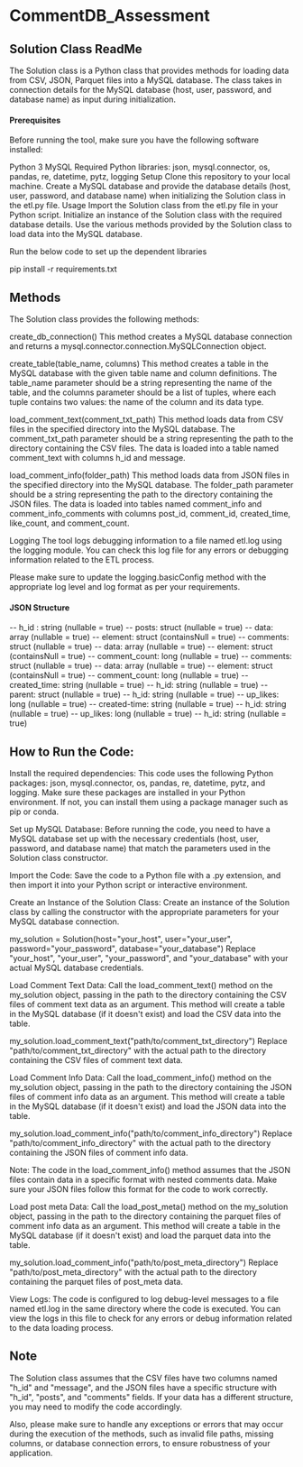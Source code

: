 # CommentDB_Assessment

## Solution Class ReadMe

The Solution class is a Python class that provides methods for loading data from CSV, JSON, Parquet files into a MySQL database. The class takes in connection details for the MySQL database (host, user, password, and database name) as input during initialization.


#### Prerequisites
Before running the tool, make sure you have the following software installed:

Python 3
MySQL
Required Python libraries: json, mysql.connector, os, pandas, re, datetime, pytz, logging
Setup
Clone this repository to your local machine.
Create a MySQL database and provide the database details (host, user, password, and database name) when initializing the Solution class in the etl.py file.
Usage
Import the Solution class from the etl.py file in your Python script.
Initialize an instance of the Solution class with the required database details.
Use the various methods provided by the Solution class to load data into the MySQL database.

Run the below code to set up the dependent libraries

pip install -r requirements.txt
## Methods
The Solution class provides the following methods:

create_db_connection()
This method creates a MySQL database connection and returns a mysql.connector.connection.MySQLConnection object.

create_table(table_name, columns)
This method creates a table in the MySQL database with the given table name and column definitions. The table_name parameter should be a string representing the name of the table, and the columns parameter should be a list of tuples, where each tuple contains two values: the name of the column and its data type.

load_comment_text(comment_txt_path)
This method loads data from CSV files in the specified directory into the MySQL database. The comment_txt_path parameter should be a string representing the path to the directory containing the CSV files. The data is loaded into a table named comment_text with columns h_id and message.

load_comment_info(folder_path)
This method loads data from JSON files in the specified directory into the MySQL database. The folder_path parameter should be a string representing the path to the directory containing the JSON files. The data is loaded into tables named comment_info and comment_info_comments with columns post_id, comment_id, created_time, like_count, and comment_count.

Logging
The tool logs debugging information to a file named etl.log using the logging module. You can check this log file for any errors or debugging information related to the ETL process.

Please make sure to update the logging.basicConfig method with the appropriate log level and log format as per your requirements.

#### JSON Structure

-- h_id : string (nullable = true)
-- posts: struct (nullable = true)
	-- data: array (nullable = true)
		-- element: struct (containsNull = true)
			-- comments: struct (nullable = true)
				-- data: array (nullable = true)
					-- element: struct (containsNull = true)
						-- comment_count: long (nullable = true)
						-- comments: struct (nullable = true)
							-- data: array (nullable = true)
								-- element: struct (containsNull = true)
									-- comment_count: long (nullable = true)
									-- created_time: string (nullable = true)
									-- h_id: string (nullable = true)
									-- parent: struct (nullable = true)
										-- h_id: string (nullable = true)
									-- up_likes: long (nullable = true)
						-- created-time: string (nullable = true)
						-- h_id: string (nullable = true)
						-- up_likes: long (nullable = true)
			-- h_id: string (nullable = true)

## How to Run the Code:

Install the required dependencies: This code uses the following Python packages: json, mysql.connector, os, pandas, re, datetime, pytz, and logging. Make sure these packages are installed in your Python environment. If not, you can install them using a package manager such as pip or conda.

Set up MySQL Database: Before running the code, you need to have a MySQL database set up with the necessary credentials (host, user, password, and database name) that match the parameters used in the Solution class constructor.

Import the Code: Save the code to a Python file with a .py extension, and then import it into your Python script or interactive environment.

Create an Instance of the Solution Class: Create an instance of the Solution class by calling the constructor with the appropriate parameters for your MySQL database connection.

 
my_solution = Solution(host="your_host", user="your_user", password="your_password", database="your_database")
Replace "your_host", "your_user", "your_password", and "your_database" with your actual MySQL database credentials.

Load Comment Text Data: Call the load_comment_text() method on the my_solution object, passing in the path to the directory containing the CSV files of comment text data as an argument. This method will create a table in the MySQL database (if it doesn't exist) and load the CSV data into the table.
  
my_solution.load_comment_text("path/to/comment_txt_directory")
Replace "path/to/comment_txt_directory" with the actual path to the directory containing the CSV files of comment text data.

Load Comment Info Data: Call the load_comment_info() method on the my_solution object, passing in the path to the directory containing the JSON files of comment info data as an argument. This method will create a table in the MySQL database (if it doesn't exist) and load the JSON data into the table.
 
my_solution.load_comment_info("path/to/comment_info_directory")
Replace "path/to/comment_info_directory" with the actual path to the directory containing the JSON files of comment info data.

Note: The code in the load_comment_info() method assumes that the JSON files contain data in a specific format with nested comments data. Make sure your JSON files follow this format for the code to work correctly.

Load post meta Data: Call the load_post_meta() method on the my_solution object, passing in the path to the directory containing the parquet files of comment info data as an argument. This method will create a table in the MySQL database (if it doesn't exist) and load the parquet data into the table.
 
my_solution.load_comment_info("path/to/post_meta_directory")
Replace "path/to/post_meta_directory" with the actual path to the directory containing the parquet files of post_meta data.


View Logs: The code is configured to log debug-level messages to a file named etl.log in the same directory where the code is executed. You can view the logs in this file to check for any errors or debug information related to the data loading process.

## Note
The Solution class assumes that the CSV files have two columns named "h_id" and "message", and the JSON files have a specific structure with "h_id", "posts", and "comments" fields. If your data has a different structure, you may need to modify the code accordingly.

Also, please make sure to handle any exceptions or errors that may occur during the execution of the methods, such as invalid file paths, missing columns, or database connection errors, to ensure robustness of your application.
